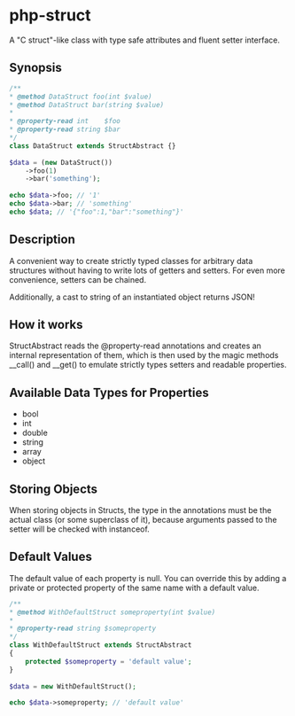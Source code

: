 # php-struct
A "C struct"-like class with type safe attributes and fluent setter interface.

## Synopsis

~~~~php
/**
* @method DataStruct foo(int $value)
* @method DataStruct bar(string $value)
*
* @property-read int    $foo
* @property-read string $bar
*/
class DataStruct extends StructAbstract {}
 
$data = (new DataStruct())
    ->foo(1)
    ->bar('something');
 
echo $data->foo; // '1'
echo $data->bar; // 'something'
echo $data; // '{"foo":1,"bar":"something"}'
~~~~

## Description

A convenient way to create strictly typed classes for arbitrary data structures without having to write lots of getters and setters.
For even more convenience, setters can be chained.

Additionally, a cast to string of an instantiated object returns JSON!

## How it works

StructAbstract reads the @property-read annotations and creates an internal representation of them, which is then used by the magic methods __call() and __get() to emulate strictly types setters and readable properties.

## Available Data Types for Properties

- bool
- int
- double
- string
- array
- object

## Storing Objects

When storing objects in Structs, the type in the annotations must be the actual class (or some superclass of it), because arguments passed to the setter will be checked with instanceof.

## Default Values
The default value of each property is null. You can override this by adding a private or protected property of the same name with a default value.

~~~~php
/**
* @method WithDefaultStruct someproperty(int $value)
*
* @property-read string $someproperty
*/
class WithDefaultStruct extends StructAbstract
{
    protected $someproperty = 'default value';
}
 
$data = new WithDefaultStruct();
 
echo $data->someproperty; // 'default value'
~~~~
